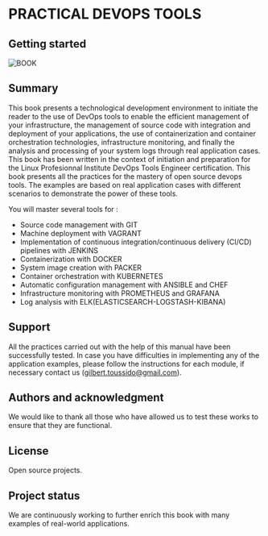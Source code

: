 # PRACTICAL DEVOPS TOOLS



## Getting started

![BOOK](/uploads/2918a82b034080018fdf9961a534f4ba/BOOK.PNG)

## Summary

This book presents a technological development environment to initiate the reader to the use of DevOps tools to enable the efficient management of your infrastructure, the management of source code with integration and deployment of your applications, the use of containerization and container orchestration technologies, infrastructure monitoring, and finally the analysis and processing of your system logs through real application cases. This book has been written in the context of initiation and preparation for the Linux Profesionnal Institute DevOps Tools Engineer certification.
This book presents all the practices for the mastery of open source devops tools. The examples are based on real application cases with different scenarios to demonstrate the power of these tools.

You will master several tools for :
- Source code management with GIT
- Machine deployment with VAGRANT
- Implementation of continuous integration/continuous delivery (CI/CD) pipelines  with JENKINS
- Containerization with DOCKER
- System image creation with PACKER
- Container orchestration with KUBERNETES
- Automatic configuration management with ANSIBLE and CHEF
- Infrastructure monitoring with PROMETHEUS and GRAFANA
- Log analysis with ELK(ELASTICSEARCH-LOGSTASH-KIBANA)


## Support

All the practices carried out with the help of this manual have been successfully tested. In case you have difficulties in implementing any of the application examples, please follow the instructions for each module, if necessary contact us (gilbert.toussido@gmail.com).




## Authors and acknowledgment

We would like to thank all those who have allowed us to test these works to ensure that they are functional.

## License

Open source projects.

## Project status

We are continuously working to further enrich this book with many examples of real-world applications.

